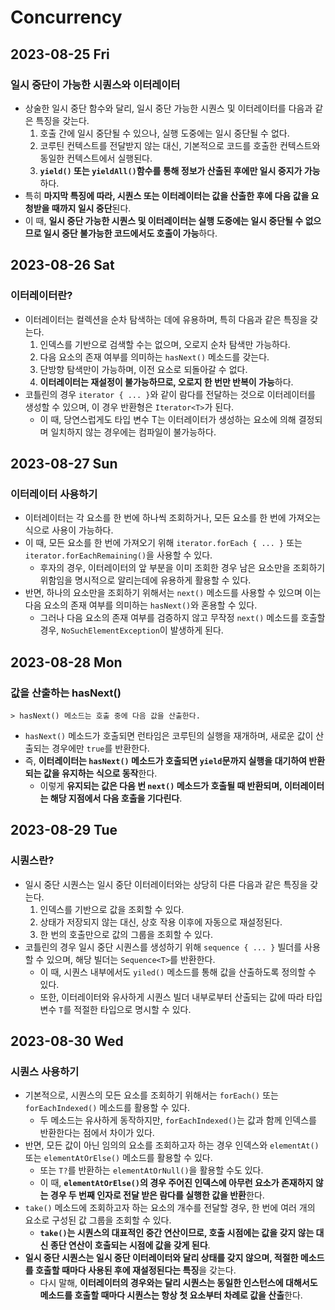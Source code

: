 # Concurrency
## 2023-08-25 Fri
### 일시 중단이 가능한 시퀀스와 이터레이터
* 상술한 일시 중단 함수와 달리, 일시 중단 가능한 시퀀스 및 이터레이터를 다음과 같은 특징을 갖는다.
  1. 호출 간에 일시 중단될 수 있으나, 실행 도중에는 일시 중단될 수 없다.
  2. 코루틴 컨텍스트를 전달받지 않는 대신, 기본적으로 코드를 호출한 컨텍스트와 동일한 컨텍스트에서 실행된다.
  3. **`yield()` 또는 `yieldAll()`함수를 통해 정보가 산출된 후에만 일시 중지가 가능**하다.
* 특히 **마지막 특징에 따라, 시퀀스 또는 이터레이터는 값을 산출한 후에 다음 값을 요청받을 때까지 일시 중단**된다.
* 이 때, **일시 중단 가능한 시퀀스 및 이터레이터는 실행 도중에는 일시 중단될 수 없으므로 일시 중단 불가능한 코드에서도 호출이 가능**하다.

## 2023-08-26 Sat
### 이터레이터란?
* 이터레이터는 컬렉션을 순차 탐색하는 데에 유용하며, 특히 다음과 같은 특징을 갖는다.
  1. 인덱스를 기반으로 검색할 수는 없으며, 오로지 순차 탐색만 가능하다.
  2. 다음 요소의 존재 여부를 의미하는 `hasNext()` 메소드를 갖는다.
  3. 단방향 탐색만이 가능하며, 이전 요소로 되돌아갈 수 없다.
  4. **이터레이터는 재설정이 불가능하므로, 오로지 한 번만 반복이 가능**하다.
* 코틀린의 경우 `iterator { ... }`와 같이 람다를 전달하는 것으로 이터레이터를 생성할 수 있으며, 이 경우 반환형은 `Iterator<T>`가 된다.
  * 이 때, 당연스럽게도 타입 변수 T는 이터레이터가 생성하는 요소에 의해 결정되며 일치하지 않는 경우에는 컴파일이 불가능하다.

## 2023-08-27 Sun
### 이터레이터 사용하기
* 이터레이터는 각 요소를 한 번에 하나씩 조회하거나, 모든 요소를 한 번에 가져오는 식으로 사용이 가능하다.
* 이 때, 모든 요소를 한 번에 가져오기 위해 `iterator.forEach { ... }` 또는 `iterator.forEachRemaining()`을 사용할 수 있다.
  * 후자의 경우, 이터레이터의 앞 부분을 이미 조회한 경우 남은 요소만을 조회하기 위함임을 명시적으로 알리는데에 유용하게 활용할 수 있다.
* 반면, 하나의 요소만을 조회하기 위해서는 `next()` 메소드를 사용할 수 있으며 이는 다음 요소의 존재 여부를 의미하는 `hasNext()`와 혼용할 수 있다.
  * 그러나 다음 요소의 존재 여부를 검증하지 않고 무작정 `next()` 메소드를 호출할 경우, `NoSuchElementException`이 발생하게 된다.

## 2023-08-28 Mon
### 값을 산출하는 hasNext()
```
> hasNext() 메소드는 호출 중에 다음 값을 산출한다.
```
* `hasNext()` 메소드가 호출되면 런타임은 코루틴의 실행을 재개하며, 새로운 값이 산출되는 경우에만 `true`를 반환한다.
* 즉, **이터레이터는 `hasNext()` 메소드가 호출되면 `yield`문까지 실행을 대기하여 반환되는 값을 유지하는 식으로 동작**한다.
  * 이렇게 **유지되는 값은 다음 번 `next()` 메소드가 호출될 때 반환되며, 이터레이터는 해당 지점에서 다음 호출을 기다린다**.

## 2023-08-29 Tue
### 시퀀스란?
* 일시 중단 시퀀스는 일시 중단 이터레이터와는 상당히 다른 다음과 같은 특징을 갖는다.
  1. 인덱스를 기반으로 값을 조회할 수 있다.
  2. 상태가 저장되지 않는 대신, 상호 작용 이후에 자동으로 재설정된다.
  3. 한 번의 호출만으로 값의 그룹을 조회할 수 있다.
* 코틀린의 경우 일시 중단 시퀀스를 생성하기 위해 `sequence { ... }` 빌더를 사용할 수 있으며, 해당 빌더는 `Sequence<T>`를 반환한다.
  * 이 때, 시퀀스 내부에서도 `yiled()` 메소드를 통해 값을 산출하도록 정의할 수 있다.
  * 또한, 이터레이터와 유사하게 시퀀스 빌더 내부로부터 산출되는 값에 따라 타입 변수 `T`를 적절한 타입으로 명시할 수 있다.

## 2023-08-30 Wed
### 시퀀스 사용하기
* 기본적으로, 시퀀스의 모든 요소를 조회하기 위해서는 `forEach()` 또는 `forEachIndexed()` 메소드를 활용할 수 있다.
  * 두 메소드는 유사하게 동작하지만, `forEachIndexed()`는 값과 함께 인덱스를 반환한다는 점에서 차이가 있다.
* 반면, 모든 값이 아닌 임의의 요소를 조회하고자 하는 경우 인덱스와 `elementAt()` 또는 `elementAtOrElse()` 메소드를 활용할 수 있다.
  * 또는 `T?`를 반환하는 `elementAtOrNull()`을 활용할 수도 있다.
  * 이 때, **`elementAtOrElse()`의 경우 주어진 인덱스에 아무런 요소가 존재하지 않는 경우 두 번째 인자로 전달 받은 람다를 실행한 값을 반환**한다.
* `take()` 메소드에 조회하고자 하는 요소의 개수를 전달할 경우, 한 번에 여러 개의 요소로 구성된 값 그룹을 조회할 수 있다.
  * **`take()`는 시퀀스의 대표적인 중간 연산이므로, 호출 시점에는 값을 갖지 않는 대신 종단 연산이 호출되는 시점에 값을 갖게 된다**.
* **일시 중단 시퀀스는 일시 중단 이터레이터와 달리 상태를 갖지 않으며, 적절한 메소드를 호출할 때마다 사용된 후에 재설정된다는 특징**을 갖는다.
  * 다시 말해, **이터레이터의 경우와는 달리 시퀀스는 동일한 인스턴스에 대해서도 메소드를 호출할 때마다 시퀀스는 항상 첫 요소부터 차례로 값을 산출**한다.